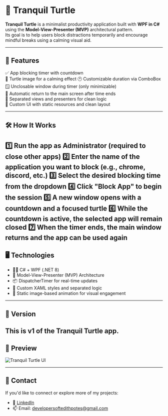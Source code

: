 # 🐢 Tranquil Turtle

**Tranquil Turtle** is a minimalist productivity application built with **WPF in C#** using the **Model-View-Presenter (MVP)** architectural pattern.  
Its goal is to help users block distractions temporarily and encourage mindful breaks using a calming visual aid.

---

## 🌟 Features
✅ App blocking timer with countdown  
🐢 Turtle image for a calming effect
🕐 Customizable duration via ComboBox  
🪟 Unclosable window during timer (only minimizable)  
🔁 Automatic return to the main screen after time ends  
🧭 Separated views and presenters for clean logic  
🎨 Custom UI with static resources and clean layout  

---

## 🛠 How It Works
1️⃣ Run the app as Administrator (required to close other apps)
2️⃣ Enter the name of the application you want to block (e.g., chrome, discord, etc.)
3️⃣ Select the desired blocking time from the dropdown
4️⃣ Click "Block App" to begin the session
5️⃣ A new window opens with a countdown and a focused turtle
6️⃣ While the countdown is active, the selected app will remain closed
7️⃣ When the timer ends, the main window returns and the app can be used again
---

## 🖥️ Technologies

- 👨‍💻 C# + WPF (.NET 8)  
- 🧱 Model-View-Presenter (MVP) Architecture  
- 📦 DispatcherTimer for real-time updates  
- 🌈 Custom XAML styles and separated logic  
- 🐢 Static image-based animation for visual engagement  

---

## 📂 Version

This is **v1** of the **Tranquil Turtle** app. 
---

## 📸 Preview

![Tranquil Turtle UI](https://github.com/MilenaRPotes/TranquilTurtle/blob/main/Assets/TranquilTurtlePreview.png)

---

## 📩 Contact

If you'd like to connect or explore more of my projects:

- 💼 [LinkedIn](https://www.linkedin.com/in/milenarpotes/)  
- 📫 Email: developersoftedithpotes@gmail.com
